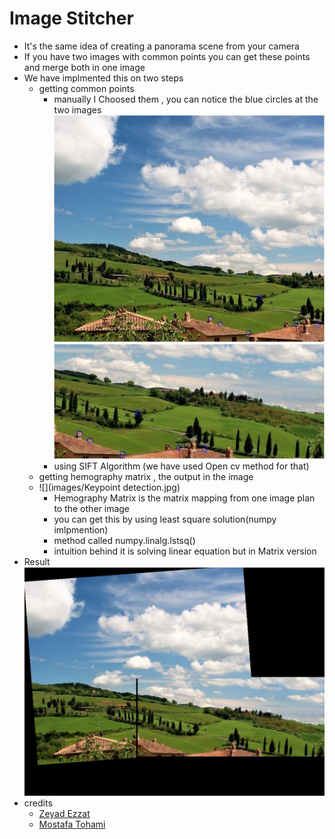  # Image Stitcher
 

 - It's the same idea of creating a panorama scene from your camera 
 - If you have two images with common points you can get these points and merge both in one image 
 - We have implmented this on two steps 
	 - getting common points 
		 - manually I Choosed them , you can notice the blue circles at the two images![](images/first%20image.jpg) ![](images/second%20image.jpg)
		 - using SIFT Algorithm (we have used Open cv method for that)
	 - getting hemography matrix , the output in the image
	 - ![](images/Keypoint detection.jpg)
		 - Hemography Matrix is the matrix mapping from one image plan to  the other image
		 - you can get this by using least square solution(numpy imlpmention)
		 - method called numpy.linalg.lstsq()
		 - intuition behind it is solving linear equation but in Matrix version
 - Result ![](images/panorama.jpg)
 - credits
	- [Zeyad Ezzat](https://github.com/zeyad3ezzat)
	- [Mostafa Tohami](https://github.com/tohamybasha)
